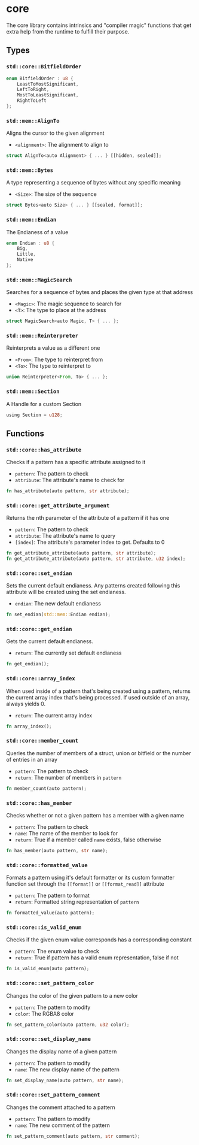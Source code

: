 # core
The core library contains intrinsics and "compiler magic" functions that
get extra help from the runtime to fulfill their purpose.


## Types

### `std::core::BitfieldOrder`


```rust
enum BitfieldOrder : u8 {
    LeastToMostSignificant,
    LeftToRight,
    MostToLeastSignificant,
    RightToLeft
};
```
### `std::mem::AlignTo`

Aligns the cursor to the given alignment
- `<alignment>`: The alignment to align to

```rust
struct AlignTo<auto Alignment> { ... } [[hidden, sealed]];
```
### `std::mem::Bytes`

A type representing a sequence of bytes without any specific meaning
- `<Size>`: The size of the sequence

```rust
struct Bytes<auto Size> { ... } [[sealed, format]];
```
### `std::mem::Endian`

The Endianess of a value

```rust
enum Endian : u8 {
    Big,
    Little,
    Native
};
```
### `std::mem::MagicSearch`

Searches for a sequence of bytes and places the given type at that address
- `<Magic>`: The magic sequence to search for
- `<T>`: The type to place at the address

```rust
struct MagicSearch<auto Magic, T> { ... };
```
### `std::mem::Reinterpreter`

Reinterprets a value as a different one
- `<From>`: The type to reinterpret from
- `<To>`: The type to reinterpret to

```rust
union Reinterpreter<From, To> { ... };
```
### `std::mem::Section`

A Handle for a custom Section

```rust
using Section = u128;
```


## Functions

### `std::core::has_attribute`

Checks if a pattern has a specific attribute assigned to it
- `pattern`: The pattern to check
- `attribute`: The attribute's name to check for


```rust
fn has_attribute(auto pattern, str attribute);
```

### `std::core::get_attribute_argument`

Returns the nth parameter of the attribute of a pattern if it has one
- `pattern`: The pattern to check
- `attribute`: The attribute's name to query
- `[index]`: The attribute's parameter index to get. Defaults to 0


```rust
fn get_attribute_attribute(auto pattern, str attribute);
fn get_attribute_attribute(auto pattern, str attribute, u32 index);
```

### `std::core::set_endian`

Sets the current default endianess.
Any patterns created following this attribute will be created using the set endianess.
- `endian`: The new default endianess


```rust
fn set_endian(std::mem::Endian endian);
```

### `std::core::get_endian`

Gets the current default endianess.
- `return`: The currently set default endianess


```rust
fn get_endian();
```

### `std::core::array_index`

When used inside of a pattern that's being created using a pattern,
returns the current array index that's being processed.
If used outside of an array, always yields 0.
- `return`: The current array index


```rust
fn array_index();
```

### `std::core::member_count`

Queries the number of members of a struct, union or bitfield or the number of entries in an array
- `pattern`: The pattern to check
- `return`: The number of members in `pattern`


```rust
fn member_count(auto pattern);
```

### `std::core::has_member`

Checks whether or not a given pattern has a member with a given name
- `pattern`: The pattern to check
- `name`: The name of the member to look for
- `return`: True if a member called `name` exists, false otherwise


```rust
fn has_member(auto pattern, str name);
```

### `std::core::formatted_value`

Formats a pattern using it's default formatter or its custom formatter function set through
the `[[format]]` or `[[format_read]]` attribute
- `pattern`: The pattern to format
- `return`: Formatted string representation of `pattern`


```rust
fn formatted_value(auto pattern);
```

### `std::core::is_valid_enum`

Checks if the given enum value corresponds has a corresponding constant
- `pattern`: The enum value to check
- `return`: True if pattern has a valid enum representation, false if not


```rust
fn is_valid_enum(auto pattern);
```

### `std::core::set_pattern_color`

Changes the color of the given pattern to a new color
- `pattern`: The pattern to modify
- `color`: The RGBA8 color


```rust
fn set_pattern_color(auto pattern, u32 color);
```

### `std::core::set_display_name`

Changes the display name of a given pattern
- `pattern`: The pattern to modify
- `name`: The new display name of the pattern


```rust
fn set_display_name(auto pattern, str name);
```

### `std::core::set_pattern_comment`

Changes the comment attached to a pattern
- `pattern`: The pattern to modify
- `name`: The new comment of the pattern


```rust
fn set_pattern_comment(auto pattern, str comment);
```

